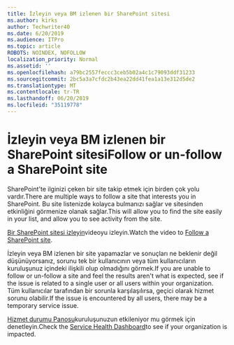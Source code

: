 ```yaml
---
title: İzleyin veya BM izlenen bir SharePoint sitesi
ms.author: kirks
author: Techwriter40
ms.date: 6/20/2019
ms.audience: ITPro
ms.topic: article
ROBOTS: NOINDEX, NOFOLLOW
localization_priority: Normal
ms.assetid: ''
ms.openlocfilehash: a79bc2557feccc3ceb5b02a4c1c79093ddf31233
ms.sourcegitcommit: 2bc5a3a7cfdc2b43ea22dd41fea1a13e312d5de2
ms.translationtype: MT
ms.contentlocale: tr-TR
ms.lasthandoff: 06/20/2019
ms.locfileid: "35119778"
---
```

# <a name="follow-or-un-follow-a-sharepoint-site"></a><span data-ttu-id="44525-102">İzleyin veya BM izlenen bir SharePoint sitesi</span><span class="sxs-lookup"><span data-stu-id="44525-102">Follow or un-follow a SharePoint site</span></span>

<span data-ttu-id="44525-103">SharePoint'te ilginizi çeken bir site takip etmek için birden çok yolu vardır.</span><span class="sxs-lookup"><span data-stu-id="44525-103">There are multiple ways to follow a site that interests you in SharePoint.</span></span> <span data-ttu-id="44525-104">Bu site listenizde kolayca bulmanızı sağlar ve sitesinden etkinliğini görmenize olanak sağlar.</span><span class="sxs-lookup"><span data-stu-id="44525-104">This will allow you to find the site easily in your list, and allow you to see activity from the site.</span></span> 

<span data-ttu-id="44525-105">[Bir SharePoint sitesi izleyin](https://support.office.com/en-us/article/Video-Follow-a-SharePoint-site-33DB6FA5-9528-45D7-BCC7-F9C1FAAACAE0)videoyu izleyin.</span><span class="sxs-lookup"><span data-stu-id="44525-105">Watch the video to [Follow a SharePoint site](https://support.office.com/en-us/article/Video-Follow-a-SharePoint-site-33DB6FA5-9528-45D7-BCC7-F9C1FAAACAE0).</span></span> 

<span data-ttu-id="44525-106">İzleyin veya BM izlenen bir site yapamazlar ve sonuçları ne beklenir değil düşünüyorsanız, sorunu tek bir kullanıcının veya tüm kullanıcıların kuruluşunuz içindeki ilişkili olup olmadığını görmek.</span><span class="sxs-lookup"><span data-stu-id="44525-106">If you are unable to follow or un-follow a site and feel the results aren't what is expected, see if the issue is related to a single user or all users within your organization.</span></span> <span data-ttu-id="44525-107">Tüm kullanıcılar tarafından bir sorunla karşılaşılırsa, geçici olarak hizmet sorunu olabilir.</span><span class="sxs-lookup"><span data-stu-id="44525-107">If the issue is encountered by all users, there may be a temporary service issue.</span></span> 

<span data-ttu-id="44525-108">[Hizmet durumu Panosu](https://admin.microsoft.com/AdminPortal/Home#/servicehealth)kuruluşunuzun etkileniyor mu görmek için denetleyin.</span><span class="sxs-lookup"><span data-stu-id="44525-108">Check the [Service Health Dashboard](https://admin.microsoft.com/AdminPortal/Home#/servicehealth)to see if your organization is impacted.</span></span>
